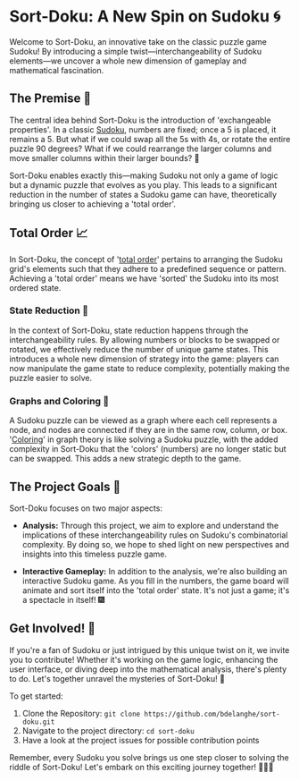 # Sort-Doku: A New Spin on Sudoku 🌀

Welcome to Sort-Doku, an innovative take on the classic puzzle game Sudoku! By introducing a simple twist—interchangeability of Sudoku elements—we uncover a whole new dimension of gameplay and mathematical fascination.

## The Premise 🎯

The central idea behind Sort-Doku is the introduction of 'exchangeable properties'. In a classic [Sudoku](https://en.wikipedia.org/wiki/Sudoku), numbers are fixed; once a 5 is placed, it remains a 5. But what if we could swap all the 5s with 4s, or rotate the entire puzzle 90 degrees? What if we could rearrange the larger columns and move smaller columns within their larger bounds? 🔄

Sort-Doku enables exactly this—making Sudoku not only a game of logic but a dynamic puzzle that evolves as you play. This leads to a significant reduction in the number of states a Sudoku game can have, theoretically bringing us closer to achieving a 'total order'.

## Total Order 📈

In Sort-Doku, the concept of '[total order](https://en.wikipedia.org/wiki/Total_order)' pertains to arranging the Sudoku grid's elements such that they adhere to a predefined sequence or pattern. Achieving a 'total order' means we have 'sorted' the Sudoku into its most ordered state. 

### State Reduction 🔄

In the context of Sort-Doku, state reduction happens through the interchangeability rules. By allowing numbers or blocks to be swapped or rotated, we effectively reduce the number of unique game states. This introduces a whole new dimension of strategy into the game: players can now manipulate the game state to reduce complexity, potentially making the puzzle easier to solve.

### Graphs and Coloring 🎨

A Sudoku puzzle can be viewed as a graph where each cell represents a node, and nodes are connected if they are in the same row, column, or box. '[Coloring](https://en.wikipedia.org/wiki/Graph_coloring)' in graph theory is like solving a Sudoku puzzle, with the added complexity in Sort-Doku that the 'colors' (numbers) are no longer static but can be swapped. This adds a new strategic depth to the game.

## The Project Goals 🏁

Sort-Doku focuses on two major aspects:

- **Analysis:** Through this project, we aim to explore and understand the implications of these interchangeability rules on Sudoku's combinatorial complexity. By doing so, we hope to shed light on new perspectives and insights into this timeless puzzle game.

- **Interactive Gameplay:** In addition to the analysis, we're also building an interactive Sudoku game. As you fill in the numbers, the game board will animate and sort itself into the 'total order' state. It's not just a game; it's a spectacle in itself! 🎆

## Get Involved! 🙌

If you're a fan of Sudoku or just intrigued by this unique twist on it, we invite you to contribute! Whether it's working on the game logic, enhancing the user interface, or diving deep into the mathematical analysis, there's plenty to do. Let's together unravel the mysteries of Sort-Doku! 💫

To get started:

1. Clone the Repository: `git clone https://github.com/bdelanghe/sort-doku.git`
2. Navigate to the project directory: `cd sort-doku`
3. Have a look at the project issues for possible contribution points

Remember, every Sudoku you solve brings us one step closer to solving the riddle of Sort-Doku! Let's embark on this exciting journey together! 🎲🚀🌈
